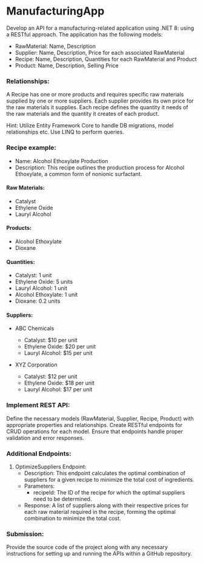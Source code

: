 # ManufacturingApp

Develop an API for a manufacturing-related application using .NET 8: using a RESTful approach. The application has the following models:

- RawMaterial: Name, Description
- Supplier: Name, Description, Price for each associated RawMaterial
- Recipe: Name, Description, Quantities for each RawMaterial and Product
- Product: Name, Description, Selling Price

### Relationships:

A Recipe has one or more products and requires specific raw materials supplied by one or more suppliers. Each supplier provides its own price for the raw materials it supplies. Each recipe defines the quantity it needs of the raw materials and the quantity it creates of each product.

Hint: Utilize Entity Framework Core to handle DB migrations, model relationships etc. Use LINQ to perform queries.

### Recipe example:

- Name: Alcohol Ethoxylate Production
- Description: This recipe outlines the production process for Alcohol Ethoxylate, a common form of nonionic surfactant.

#### Raw Materials:

- Catalyst
- Ethylene Oxide
- Lauryl Alcohol

#### Products:

- Alcohol Ethoxylate
- Dioxane

#### Quantities:

- Catalyst: 1 unit
- Ethylene Oxide: 5 units
- Lauryl Alcohol: 1 unit
- Alcohol Ethoxylate: 1 unit
- Dioxane: 0.2 units

#### Suppliers:

- ABC Chemicals
	- Catalyst: $10 per unit
	- Ethylene Oxide: $20 per unit
	- Lauryl Alcohol: $15 per unit

- XYZ Corporation
	- Catalyst: $12 per unit
	- Ethylene Oxide: $18 per unit
	- Lauryl Alcohol: $17 per unit


### Implement REST API:

Define the necessary models (RawMaterial, Supplier, Recipe, Product) with appropriate properties and relationships.
Create RESTful endpoints for CRUD operations for each model.
Ensure that endpoints handle proper validation and error responses.

### Additional Endpoints:

1. OptimizeSuppliers Endpoint:
	- Description: This endpoint calculates the optimal combination of suppliers for a given recipe to minimize the total cost of ingredients.
	- Parameters:
		- recipeId: The ID of the recipe for which the optimal suppliers need to be determined.
	- Response: A list of suppliers along with their respective prices for each raw material required in the recipe, forming the optimal combination to minimize the total cost.

### Submission:

Provide the source code of the project along with any necessary instructions for setting up and running the APIs within a GitHub repository.